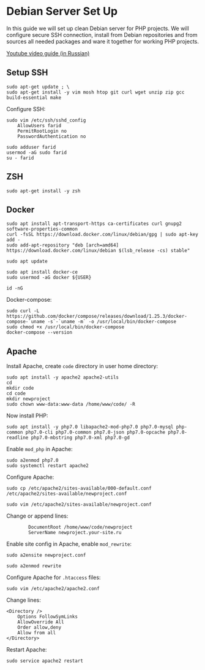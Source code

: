# Debian Server Set Up
In this guide we will set up clean Debian server for PHP projects. We will configure secure SSH connection, install from Debian repositories and from sources all needed packages and ware it together for working PHP projects.

[Youtube video guide (in Russian)](https://www.youtube.com/watch?v=LvvSlljb8Yw)

## Setup SSH

```
sudo apt-get update ; \
sudo apt-get install -y vim mosh htop git curl wget unzip zip gcc build-essential make
```

Configure SSH:

```
sudo vim /etc/ssh/sshd_config
    AllowUsers farid
    PermitRootLogin no
    PasswordAuthentication no
    
sudo adduser farid
usermod -aG sudo farid
su - farid
```

## ZSH

```
sudo apt-get install -y zsh
```

## Docker
```
sudo apt install apt-transport-https ca-certificates curl gnupg2 software-properties-common
curl -fsSL https://download.docker.com/linux/debian/gpg | sudo apt-key add -
sudo add-apt-repository "deb [arch=amd64] https://download.docker.com/linux/debian $(lsb_release -cs) stable"

sudo apt update

sudo apt install docker-ce
sudo usermod -aG docker ${USER}

id -nG
```

Docker-compose:
```
sudo curl -L https://github.com/docker/compose/releases/download/1.25.3/docker-compose-`uname -s`-`uname -m` -o /usr/local/bin/docker-compose
sudo chmod +x /usr/local/bin/docker-compose
docker-compose --version
```


## Apache

Install Apache, create `code` directory in user home directory:

```
sudo apt install -y apache2 apache2-utils
cd
mkdir code
cd code
mkdir newproject
sudo chown www-data:www-data /home/www/code/ -R
```

Now install PHP:

```
sudo apt install -y php7.0 libapache2-mod-php7.0 php7.0-mysql php-common php7.0-cli php7.0-common php7.0-json php7.0-opcache php7.0-readline php7.0-mbstring php7.0-xml php7.0-gd
```

Enable `mod_php` in Apache:

```
sudo a2enmod php7.0
sudo systemctl restart apache2
```

Configure Apache:

```
sudo cp /etc/apache2/sites-available/000-default.conf /etc/apache2/sites-available/newproject.conf

sudo vim /etc/apache2/sites-available/newproject.conf
```

Change or append lines:

```
        DocumentRoot /home/www/code/newproject
        ServerName newproject.your-site.ru
```

Enable site config in Apache, enable `mod_rewrite`:

```
sudo a2ensite newproject.conf

sudo a2enmod rewrite
```

Configure Apache for `.htaccess` files:

```
sudo vim /etc/apache2/apache2.conf
```

Change lines:

```
<Directory />
    Options FollowSymLinks
    AllowOverride All
    Order allow,deny
    Allow from all
</Directory>
```

Restart Apache:

```
sudo service apache2 restart
```


